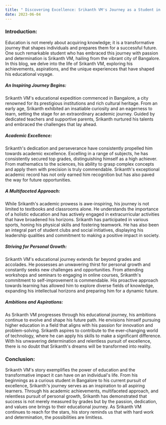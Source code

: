 ```yaml
---
title: " Discovering Excellence: Srikanth VM's Journey as a Student in Bangalore"
date: 2023-06-04
---
```

### Introduction:

Education is not merely about acquiring knowledge; it is a transformative journey that shapes individuals and prepares them for a successful future. One such remarkable student who has embraced this journey with passion and determination is Srikanth VM, hailing from the vibrant city of Bangalore. In this blog, we delve into the life of Srikanth VM, exploring his achievements, aspirations, and the unique experiences that have shaped his educational voyage.

##### An Inspiring Journey Begins:
Srikanth VM's educational expedition commenced in Bangalore, a city renowned for its prestigious institutions and rich cultural heritage. From an early age, Srikanth exhibited an insatiable curiosity and an eagerness to learn, setting the stage for an extraordinary academic journey. Guided by dedicated teachers and supportive parents, Srikanth nurtured his talents and embraced the challenges that lay ahead.

##### Academic Excellence:
Srikanth's dedication and perseverance have consistently propelled him towards academic excellence. Excelling in a range of subjects, he has consistently secured top grades, distinguishing himself as a high achiever. From mathematics to the sciences, his ability to grasp complex concepts and apply them with precision is truly commendable. Srikanth's exceptional academic record has not only earned him recognition but has also paved the way for future opportunities.

##### A Multifaceted Approach:
While Srikanth's academic prowess is awe-inspiring, his journey is not limited to textbooks and classrooms alone. He understands the importance of a holistic education and has actively engaged in extracurricular activities that have broadened his horizons. Srikanth has participated in various sports, honing his physical skills and fostering teamwork. He has also been an integral part of student clubs and social initiatives, displaying his leadership qualities and commitment to making a positive impact in society.

##### Striving for Personal Growth:
Srikanth VM's educational journey extends far beyond grades and accolades. He possesses an unwavering thirst for personal growth and constantly seeks new challenges and opportunities. From attending workshops and seminars to engaging in online courses, Srikanth's commitment to self-improvement is commendable. His proactive approach towards learning has allowed him to explore diverse fields of knowledge, expanding his intellectual horizons and preparing him for a dynamic future.

##### Ambitions and Aspirations:
As Srikanth VM progresses through his educational journey, his ambitions continue to evolve and shape his future path. He envisions himself pursuing higher education in a field that aligns with his passion for innovation and problem-solving. Srikanth aspires to contribute to the ever-changing world of technology, where he can apply his skills to make a significant difference. With his unwavering determination and relentless pursuit of excellence, there is no doubt that Srikanth's dreams will be transformed into reality.

### Conclusion:

Srikanth VM's story exemplifies the power of education and the transformative impact it can have on an individual's life. From his beginnings as a curious student in Bangalore to his current pursuit of excellence, Srikanth's journey serves as an inspiration to all aspiring learners. Through his academic achievements, multifaceted approach, and relentless pursuit of personal growth, Srikanth has demonstrated that success is not merely measured by grades but by the passion, dedication, and values one brings to their educational journey. As Srikanth VM continues to reach for the stars, his story reminds us that with hard work and determination, the possibilities are limitless.
